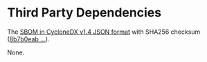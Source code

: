 # Third Party Dependencies

<!--[[[fill sbom_sha256()]]]-->
The [SBOM in CycloneDX v1.4 JSON format](https://git.sr.ht/~sthagen/locked-dict/blob/default/etc/sbom/cdx.json) with SHA256 checksum ([8b7b0eab ...](https://git.sr.ht/~sthagen/locked-dict/blob/default/etc/sbom/cdx.json.sha256 "sha256:8b7b0eab22090051b7b63a8f2f1c160c2fcf3f92526be12cabd24acb402dad0e")).
<!--[[[end]]] (checksum: c6e42a28501775d86b7d0303cb81e7f9)-->

None.

